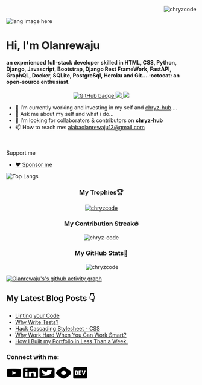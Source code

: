 <p align="right"> <img src="https://komarev.com/ghpvc/?username=chryzcode&label=Profile%20views&color=0e75b6&style=flat" alt="chryzcode" /> </p>
<p align="left"><img width=15px" src="https://github.com/alansmathew/alansmathew/raw/master/lang.gif" alt="lang image here" /></p>


# Hi, I'm Olanrewaju
#### an experienced full-stack developer skilled in HTML, CSS, Python, Django, Javascript, Bootstrap, Django Rest FrameWork, FastAPI, GraphQL, Docker, SQLite, PostgreSql, Heroku and Git....:octocat: an open-source enthusiast.

<p align="center">
  
  <a href="https://github.com/chryzcode?tab=followers">
    <img src="https://img.shields.io/github/followers/chryzcode?tab=followers?label=blue&logo=github&style=for-the-badge" alt="GitHub badge" />
  </a>
  <a href="http://twitter.com/chryzcode">
    <img src="https://img.shields.io/twitter/follow/chryzcode?label=Twitter&logo=twitter&style=for-the-badge" />
  </a>
  <a href="https://discord.gg/c6RhGwcP5b">
    <img src="https://img.shields.io/discord/808727269400772638?color=green&logo=Discord&style=for-the-badge" />
  </a>
</p>


- 🔭 I’m currently working and investing in my self and [chryz-hub](https://github.com/chryz-hub)....
- 💬 Ask me about my self and what i do... 
- 👯 I’m looking for  collaborators & contributors on [**chryz-hub**](https://github.com/chryz-hub) 
- 📫 How to reach me: alabaolanrewaju13@gmail.com
<br>
  
Support me 
- <a href="https://paystack.com/pay/chryz_codez">:heart: Sponsor me</a>
  
 ![Top Langs](https://github-readme-stats.vercel.app/api/top-langs/?username=chryzcode&layout=compact&title_color=007bff&text_color=e7e7e7&icon_color=007bff&bg_color=171c28)


  ### <p align="center"> My Trophies🏆</p>
<p align="center"> <a href="https://github.com/ryo-ma/github-profile-trophy"><img src="https://github-profile-trophy.vercel.app/?username=chryzcode" alt="chryzcode" /></a> </p>
  
  ### <p align="center">My Contribution Streak🔥</p>
 <p align="center"><img align="center" src="https://github-readme-streak-stats.herokuapp.com/?user=chryzcode&" alt="chryz-code" /></p>
  
  ### <p align="center">My GitHub Stats🚀</p>
 <p align="center">&nbsp;<img align="center" src="https://github-readme-stats.vercel.app/api?username=chryzcode&show_icons=true&locale=en" alt="chryzcode" /></p>
  
  
[![Olanrewaju's's github activity graph](https://activity-graph.herokuapp.com/graph?username=chryzcode&theme=xcode)](https://git.io/chryzcode)


  ## My Latest Blog Posts 👇
<!-- HASHNODE_BLOG:START -->
- [Linting your Code](https://chryzcode.hashnode.dev/linting-your-code-cl0dy1gpz043ao5nv4st34ac6)
- [Why Write Tests?](https://chryzcode.hashnode.dev/why-write-tests-cl02u642i026uvenv7jxm1wr1)
- [Hack Cascading Stylesheet - CSS](https://chryzcode.hashnode.dev/hack-cascading-stylesheet-css-ckzt2o3zb00qpd4s1claudmqm)
- [Why Work Hard When You Can Work Smart?](https://chryzcode.hashnode.dev/why-work-hard-when-you-can-work-smart-ckzjuizli08oreks1c82acrbn)
- [How I Built my Portfolio in Less Than a Week.](https://chryzcode.hashnode.dev/how-i-built-my-portfolio-in-less-than-a-week-ckz9xvknj0ua8ccs10zd2al9w)
<!-- HASHNODE_BLOG:END -->

<h3 align="left">Connect with me:</h3>
<p align="left">
<a href="https://www.youtube.com/channel/UCEoxZzYHN1c9ISazmxeCtCQ" target="blank"><img align="center" src="./images/youtube-brands.svg" alt="https://www.youtube.com/channel/uUCEoxZzYHN1c9ISazmxeCtCQ" height="30" width="40" /></a>
<a href="https://www.linkedin.com/in/olanrewaju-alaba/" target="blank"><img align="center" src="./images/linkedin-brands.svg" alt="https://www.linkedin.com/in/olanrewaju-alaba-b038b51b4/" height="30" width="40" /></a>
<a href="https://twitter.com/chryzcode" target="blank"><img align="center" src="./images/twitter-square-brands.svg" alt="chryzcode" height="30" width="40" /></a> 
<a href="https://chryzcode.hashnode.dev/" target="blank"><img align="center" src="./images/hashnode-brands.svg" alt="chryz_codez" height="30" width="40" /></a> 
<a href="https://dev.to/chryzcode" target="blank"><img align="center" src="./images/devto-brands.svg" alt="chryz_codez" height="30" width="40" /></a> 
</p>
